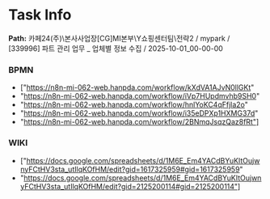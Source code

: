 # Task Info

**Path:** 카페24(주)\본사사업장\[CG]MI본부\Y쇼핑센터팀\전략2 / mypark / [339996] 파트 관리 업무 _ 업체별 정보 수집 / 2025-10-01_00-00-00

### BPMN
- ["https://n8n-mi-062-web.hanpda.com/workflow/kXdVA1AJvN0llGKt"
- "https://n8n-mi-062-web.hanpda.com/workflow/iVp7HUpdmvhb9SH0"
- "https://n8n-mi-062-web.hanpda.com/workflow/hnlYoKC4qFfjla2o"
- "https://n8n-mi-062-web.hanpda.com/workflow/i35eDPXp1HXMG37d"
- "https://n8n-mi-062-web.hanpda.com/workflow/2BNmqJsqzQaz8fRt"]

### WIKI
- ["https://docs.google.com/spreadsheets/d/1M6E_Em4YACdBYuKItOujwnyFCtHV3sta_utIlqKOfHM/edit?gid=1617325959#gid=1617325959"
- "https://docs.google.com/spreadsheets/d/1M6E_Em4YACdBYuKItOujwnyFCtHV3sta_utIlqKOfHM/edit?gid=2125200114#gid=2125200114"]


